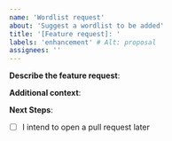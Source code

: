 ```yaml
---
name: 'Wordlist request'
about: 'Suggest a wordlist to be added'
title: '[Feature request]: '
labels: 'enhancement' # Alt: proposal
assignees: ''
---
```


**Describe the feature request**:
<!-- A clear description of what should be added to the repository -->

**Additional context**:
<!-- Anything else which may be useful, such as a source - where did the wordlists/values come from?  Link/URLs/upstream.  We like to give credit! -->

**Next Steps**:
<!-- Tick if applicable -->

- [ ] I intend to open a pull request later
